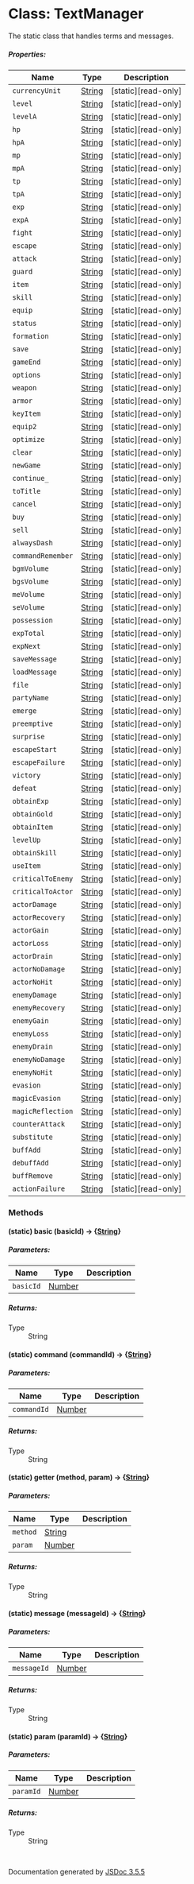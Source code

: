 # Class: TextManager

The static class that handles terms and messages.

##### Properties:

| Name | Type | Description |
| --- | --- | --- |
| `currencyUnit` | [String](String.md) | [static][read-only] |
| `level` | [String](String.md) | [static][read-only] |
| `levelA` | [String](String.md) | [static][read-only] |
| `hp` | [String](String.md) | [static][read-only] |
| `hpA` | [String](String.md) | [static][read-only] |
| `mp` | [String](String.md) | [static][read-only] |
| `mpA` | [String](String.md) | [static][read-only] |
| `tp` | [String](String.md) | [static][read-only] |
| `tpA` | [String](String.md) | [static][read-only] |
| `exp` | [String](String.md) | [static][read-only] |
| `expA` | [String](String.md) | [static][read-only] |
| `fight` | [String](String.md) | [static][read-only] |
| `escape` | [String](String.md) | [static][read-only] |
| `attack` | [String](String.md) | [static][read-only] |
| `guard` | [String](String.md) | [static][read-only] |
| `item` | [String](String.md) | [static][read-only] |
| `skill` | [String](String.md) | [static][read-only] |
| `equip` | [String](String.md) | [static][read-only] |
| `status` | [String](String.md) | [static][read-only] |
| `formation` | [String](String.md) | [static][read-only] |
| `save` | [String](String.md) | [static][read-only] |
| `gameEnd` | [String](String.md) | [static][read-only] |
| `options` | [String](String.md) | [static][read-only] |
| `weapon` | [String](String.md) | [static][read-only] |
| `armor` | [String](String.md) | [static][read-only] |
| `keyItem` | [String](String.md) | [static][read-only] |
| `equip2` | [String](String.md) | [static][read-only] |
| `optimize` | [String](String.md) | [static][read-only] |
| `clear` | [String](String.md) | [static][read-only] |
| `newGame` | [String](String.md) | [static][read-only] |
| `continue_` | [String](String.md) | [static][read-only] |
| `toTitle` | [String](String.md) | [static][read-only] |
| `cancel` | [String](String.md) | [static][read-only] |
| `buy` | [String](String.md) | [static][read-only] |
| `sell` | [String](String.md) | [static][read-only] |
| `alwaysDash` | [String](String.md) | [static][read-only] |
| `commandRemember` | [String](String.md) | [static][read-only] |
| `bgmVolume` | [String](String.md) | [static][read-only] |
| `bgsVolume` | [String](String.md) | [static][read-only] |
| `meVolume` | [String](String.md) | [static][read-only] |
| `seVolume` | [String](String.md) | [static][read-only] |
| `possession` | [String](String.md) | [static][read-only] |
| `expTotal` | [String](String.md) | [static][read-only] |
| `expNext` | [String](String.md) | [static][read-only] |
| `saveMessage` | [String](String.md) | [static][read-only] |
| `loadMessage` | [String](String.md) | [static][read-only] |
| `file` | [String](String.md) | [static][read-only] |
| `partyName` | [String](String.md) | [static][read-only] |
| `emerge` | [String](String.md) | [static][read-only] |
| `preemptive` | [String](String.md) | [static][read-only] |
| `surprise` | [String](String.md) | [static][read-only] |
| `escapeStart` | [String](String.md) | [static][read-only] |
| `escapeFailure` | [String](String.md) | [static][read-only] |
| `victory` | [String](String.md) | [static][read-only] |
| `defeat` | [String](String.md) | [static][read-only] |
| `obtainExp` | [String](String.md) | [static][read-only] |
| `obtainGold` | [String](String.md) | [static][read-only] |
| `obtainItem` | [String](String.md) | [static][read-only] |
| `levelUp` | [String](String.md) | [static][read-only] |
| `obtainSkill` | [String](String.md) | [static][read-only] |
| `useItem` | [String](String.md) | [static][read-only] |
| `criticalToEnemy` | [String](String.md) | [static][read-only] |
| `criticalToActor` | [String](String.md) | [static][read-only] |
| `actorDamage` | [String](String.md) | [static][read-only] |
| `actorRecovery` | [String](String.md) | [static][read-only] |
| `actorGain` | [String](String.md) | [static][read-only] |
| `actorLoss` | [String](String.md) | [static][read-only] |
| `actorDrain` | [String](String.md) | [static][read-only] |
| `actorNoDamage` | [String](String.md) | [static][read-only] |
| `actorNoHit` | [String](String.md) | [static][read-only] |
| `enemyDamage` | [String](String.md) | [static][read-only] |
| `enemyRecovery` | [String](String.md) | [static][read-only] |
| `enemyGain` | [String](String.md) | [static][read-only] |
| `enemyLoss` | [String](String.md) | [static][read-only] |
| `enemyDrain` | [String](String.md) | [static][read-only] |
| `enemyNoDamage` | [String](String.md) | [static][read-only] |
| `enemyNoHit` | [String](String.md) | [static][read-only] |
| `evasion` | [String](String.md) | [static][read-only] |
| `magicEvasion` | [String](String.md) | [static][read-only] |
| `magicReflection` | [String](String.md) | [static][read-only] |
| `counterAttack` | [String](String.md) | [static][read-only] |
| `substitute` | [String](String.md) | [static][read-only] |
| `buffAdd` | [String](String.md) | [static][read-only] |
| `debuffAdd` | [String](String.md) | [static][read-only] |
| `buffRemove` | [String](String.md) | [static][read-only] |
| `actionFailure` | [String](String.md) | [static][read-only] |

<dl>
</dl>

### Methods

#### (static) basic (basicId) → {[String](String.md)}

##### Parameters:

| Name | Type | Description |
| --- | --- | --- |
| `basicId` | [Number](Number.md) |  |

<dl>
</dl>

##### Returns:

<dl>
                <dt> Type </dt>
                <dd>
                    <span><a>String</a></span>
                </dd>
            </dl>

#### (static) command (commandId) → {[String](String.md)}

##### Parameters:

| Name | Type | Description |
| --- | --- | --- |
| `commandId` | [Number](Number.md) |  |

<dl>
</dl>

##### Returns:

<dl>
                <dt> Type </dt>
                <dd>
                    <span><a>String</a></span>
                </dd>
            </dl>

#### (static) getter (method, param) → {[String](String.md)}

##### Parameters:

| Name | Type | Description |
| --- | --- | --- |
| `method` | [String](String.md) |  |
| `param` | [Number](Number.md) |  |

<dl>
</dl>

##### Returns:

<dl>
                <dt> Type </dt>
                <dd>
                    <span><a>String</a></span>
                </dd>
            </dl>

#### (static) message (messageId) → {[String](String.md)}

##### Parameters:

| Name | Type | Description |
| --- | --- | --- |
| `messageId` | [Number](Number.md) |  |

<dl>
</dl>

##### Returns:

<dl>
                <dt> Type </dt>
                <dd>
                    <span><a>String</a></span>
                </dd>
            </dl>

#### (static) param (paramId) → {[String](String.md)}

##### Parameters:

| Name | Type | Description |
| --- | --- | --- |
| `paramId` | [Number](Number.md) |  |

<dl>
</dl>

##### Returns:

<dl>
                <dt> Type </dt>
                <dd>
                    <span><a>String</a></span>
                </dd>
            </dl>


 <br>

  Documentation generated by [JSDoc 3.5.5](https://github.com/jsdoc3/jsdoc)
